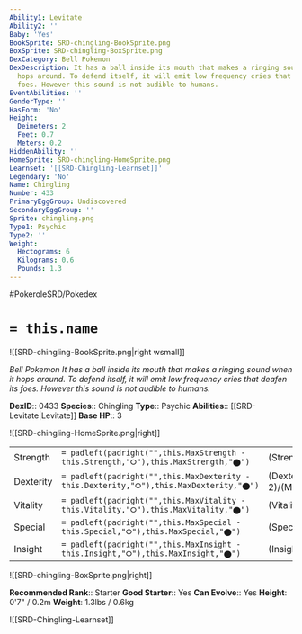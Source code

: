 ```yaml
---
Ability1: Levitate
Ability2: ''
Baby: 'Yes'
BookSprite: SRD-chingling-BookSprite.png
BoxSprite: SRD-chingling-BoxSprite.png
DexCategory: Bell Pokemon
DexDescription: It has a ball inside its mouth that makes a ringing sound when it
  hops around. To defend itself, it will emit low frequency cries that deafen its
  foes. However this sound is not audible to humans.
EventAbilities: ''
GenderType: ''
HasForm: 'No'
Height:
  Deimeters: 2
  Feet: 0.7
  Meters: 0.2
HiddenAbility: ''
HomeSprite: SRD-chingling-HomeSprite.png
Learnset: '[[SRD-Chingling-Learnset]]'
Legendary: 'No'
Name: Chingling
Number: 433
PrimaryEggGroup: Undiscovered
SecondaryEggGroup: ''
Sprite: chingling.png
Type1: Psychic
Type2: ''
Weight:
  Hectograms: 6
  Kilograms: 0.6
  Pounds: 1.3
---
```


#PokeroleSRD/Pokedex

# `= this.name`

![[SRD-chingling-BookSprite.png|right wsmall]]

*Bell Pokemon*
*It has a ball inside its mouth that makes a ringing sound when it hops around. To defend itself, it will emit low frequency cries that deafen its foes. However this sound is not audible to humans.*

**DexID**:: 0433
**Species**:: Chingling
**Type**:: Psychic
**Abilities**:: [[SRD-Levitate|Levitate]]
**Base HP**:: 3

![[SRD-chingling-HomeSprite.png|right]]

|           |                                                                                        |                                          |
| --------- | -------------------------------------------------------------------------------------- | ---------------------------------------- |
| Strength  | `= padleft(padright("",this.MaxStrength - this.Strength,"⭘"),this.MaxStrength,"⬤")`    | (Strength::1)/(MaxStrength::3)   |
| Dexterity | `= padleft(padright("",this.MaxDexterity - this.Dexterity,"⭘"),this.MaxDexterity,"⬤")` | (Dexterity:: 2)/(MaxDexterity::4) |
| Vitality  | `= padleft(padright("",this.MaxVitality - this.Vitality,"⭘"),this.MaxVitality,"⬤")`    | (Vitality::2)/(MaxVitality::4)   |
| Special   | `= padleft(padright("",this.MaxSpecial - this.Special,"⭘"),this.MaxSpecial,"⬤")`       | (Special::2)/(MaxSpecial::4)     |
| Insight   | `= padleft(padright("",this.MaxInsight - this.Insight,"⭘"),this.MaxInsight,"⬤")`       | (Insight::2)/(MaxInsight::4)     |

![[SRD-chingling-BoxSprite.png|right]]

**Recommended Rank**:: Starter
**Good Starter**:: Yes
**Can Evolve**:: Yes
**Height**: 0'7" / 0.2m
**Weight**: 1.3lbs / 0.6kg

![[SRD-Chingling-Learnset]]